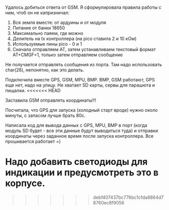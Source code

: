 Удалось добиться ответа от GSM. Я сформулировала правила работы с ним, чтоб он не капризничал:


1. Вся земля вместе: от ардуины и от модуля 
2. Питание от банки 18650
3. Максимально паяем, где можно
4. Делитель на tx контроллера (на pico ставила 2 и 10 кОм)
5. Используемые пины pico - 0 и 1
6. Сначала отправляем AT, затем устанавливаем текстовый формат AT+CMGF=1, только затем отправляем сообщение

Не получается отправлять сообщения из порта. Там надо использовать char(26), непонятно, как это делать.

Подключила вместе GPS, GSM, MPU, BMP. BMP, GSM работают, GPS еще нет, надо на улицу. Не хватает SD карты, сервы для парашюта и пищалки.
<<<<<<< HEAD

Заставила GSM отправлять координаты!!! 

Посчитала, что GPS для запуска (холодный старт вроде) нужно около минуты, с запасом лучше брать 80с.

Написала код для вывода данных с GPS, MPU, BMP в порт (когда модуль SD будет - все эти данные будут выводиться туда)
и отправки координаты через заданное время после запуска контроллера. Все прошивается работает =)

Надо добавить светодиоды для индикации и предусмотреть это в корпусе.
=======
>>>>>>> debf407437bc776bc1cfda8864d78760ec8f9056
